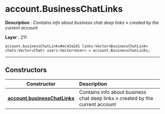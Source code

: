 # account.BusinessChatLinks

**Description** : *Contains info about business chat deep links &raquo; created by the current account*

**Layer** : 211

```tl
account.businessChatLinks#ec43a2d1 links:Vector<BusinessChatLink> chats:Vector<Chat> users:Vector<User> = account.BusinessChatLinks;
```

---

## Constructors

| Constructor | Description |
| :---: | :--- |
| [**account.businessChatLinks**](constructor/account.businessChatLinks) | Contains info about business chat deep links » created by the current account |